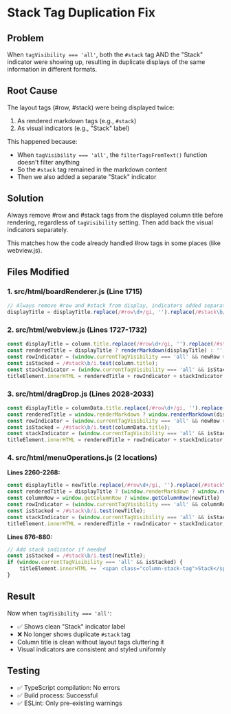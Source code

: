 # Stack Tag Duplication Fix

## Problem
When `tagVisibility === 'all'`, both the `#stack` tag AND the "Stack" indicator were showing up, resulting in duplicate displays of the same information in different formats.

## Root Cause
The layout tags (#row, #stack) were being displayed twice:
1. As rendered markdown tags (e.g., `#stack`)
2. As visual indicators (e.g., "Stack" label)

This happened because:
- When `tagVisibility === 'all'`, the `filterTagsFromText()` function doesn't filter anything
- So the `#stack` tag remained in the markdown content
- Then we also added a separate "Stack" indicator

## Solution
Always remove #row and #stack tags from the displayed column title before rendering, regardless of `tagVisibility` setting. Then add back the visual indicators separately.

This matches how the code already handled #row tags in some places (like webview.js).

## Files Modified

### 1. src/html/boardRenderer.js (Line 1715)
```javascript
// Always remove #row and #stack from display, indicators added separately
displayTitle = displayTitle.replace(/#row\d+/gi, '').replace(/#stack\b/gi, '').trim();
```

### 2. src/html/webview.js (Lines 1727-1732)
```javascript
const displayTitle = column.title.replace(/#row\d+/gi, '').replace(/#stack\b/gi, '').trim();
const renderedTitle = displayTitle ? renderMarkdown(displayTitle) : '';
const rowIndicator = (window.currentTagVisibility === 'all' && newRow > 1) ? `<span class="column-row-tag">Row ${newRow}</span>` : '';
const isStacked = /#stack\b/i.test(column.title);
const stackIndicator = (window.currentTagVisibility === 'all' && isStacked) ? `<span class="column-stack-tag">Stack</span>` : '';
titleElement.innerHTML = renderedTitle + rowIndicator + stackIndicator;
```

### 3. src/html/dragDrop.js (Lines 2028-2033)
```javascript
const displayTitle = columnData.title.replace(/#row\d+/gi, '').replace(/#stack\b/gi, '').trim();
const renderedTitle = window.renderMarkdown ? window.renderMarkdown(displayTitle) : displayTitle;
const rowIndicator = (window.currentTagVisibility === 'all' && newRow > 1) ? `<span class="column-row-tag">Row ${newRow}</span>` : '';
const isStacked = /#stack\b/i.test(columnData.title);
const stackIndicator = (window.currentTagVisibility === 'all' && isStacked) ? `<span class="column-stack-tag">Stack</span>` : '';
titleElement.innerHTML = renderedTitle + rowIndicator + stackIndicator;
```

### 4. src/html/menuOperations.js (2 locations)

**Lines 2260-2268:**
```javascript
const displayTitle = newTitle.replace(/#row\d+/gi, '').replace(/#stack\b/gi, '').trim();
const renderedTitle = displayTitle ? (window.renderMarkdown ? window.renderMarkdown(displayTitle) : displayTitle) : '';
const columnRow = window.getColumnRow ? window.getColumnRow(newTitle) : 1;
const rowIndicator = (window.currentTagVisibility === 'all' && columnRow > 1) ? `<span class="column-row-tag">Row ${columnRow}</span>` : '';
const isStacked = /#stack\b/i.test(newTitle);
const stackIndicator = (window.currentTagVisibility === 'all' && isStacked) ? `<span class="column-stack-tag">Stack</span>` : '';
titleElement.innerHTML = renderedTitle + rowIndicator + stackIndicator;
```

**Lines 876-880:**
```javascript
// Add stack indicator if needed
const isStacked = /#stack\b/i.test(newTitle);
if (window.currentTagVisibility === 'all' && isStacked) {
    titleElement.innerHTML += `<span class="column-stack-tag">Stack</span>`;
}
```

## Result
Now when `tagVisibility === 'all'`:
- ✅ Shows clean "Stack" indicator label
- ❌ No longer shows duplicate `#stack` tag
- Column title is clean without layout tags cluttering it
- Visual indicators are consistent and styled uniformly

## Testing
- ✅ TypeScript compilation: No errors
- ✅ Build process: Successful
- ✅ ESLint: Only pre-existing warnings
